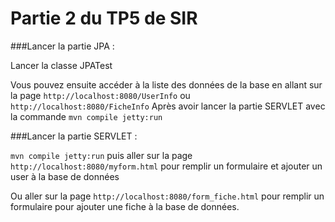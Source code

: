 # Partie 2 du TP5 de SIR

###Lancer la partie JPA :

Lancer la classe JPATest

Vous pouvez ensuite accéder à la liste des données de la base en allant sur la page
``http://localhost:8080/UserInfo`` ou ``http://localhost:8080/FicheInfo``
Après avoir lancer la partie SERVLET avec la commande ```mvn compile jetty:run```


###Lancer la partie SERVLET :

```mvn compile jetty:run```
puis aller sur la page 
``http://localhost:8080/myform.html``
pour remplir un formulaire et ajouter un user à la base de données

Ou aller sur la page
``http://localhost:8080/form_fiche.html``
pour remplir un formulaire pour ajouter une fiche à la base de données.



